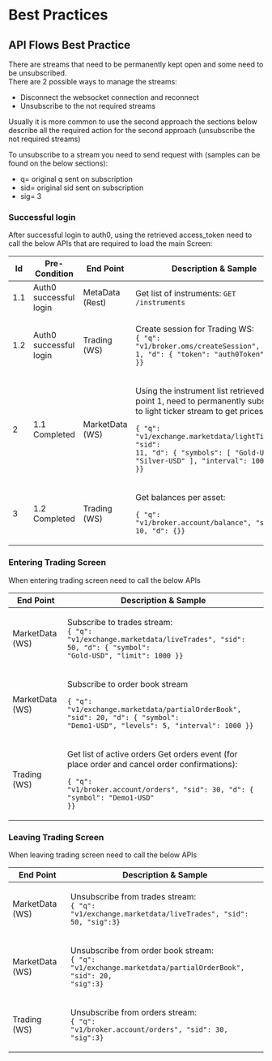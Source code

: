 # Best Practices

## API Flows Best Practice

There are streams that need to be permanently kept open and some need to be unsubscribed. \
There are 2 possible ways to manage the streams:&#x20;

* Disconnect the websocket connection and reconnect&#x20;
* Unsubscribe to the not required streams&#x20;

Usually it is more common to use the second approach the sections below describe all the required action for the second approach (unsubscribe the not required streams)&#x20;

To unsubscribe to a stream you need to send request with (samples can be found on the below sections):&#x20;

* q= original q sent on subscription
* sid= original sid sent on subscription
* sig= 3

### Successful login&#x20;

After successful login to auth0, using the retrieved access\_token need to call the below APIs that are required to load the main Screen:

| Id  | Pre-Condition          | End Point       | Description & Sample                                                                                                                                                                                                                                                                              |
| --- | ---------------------- | --------------- | ------------------------------------------------------------------------------------------------------------------------------------------------------------------------------------------------------------------------------------------------------------------------------------------------- |
| 1.1 | Auth0 successful login | MetaData (Rest) | Get list of instruments: `GET  /instruments`                                                                                                                                                                                                                                                      |
| 1.2 | Auth0 successful login | Trading (WS)    | <p>Create session for Trading WS:<br><code>{  "q": "v1/broker.oms/createSession",  "sid": 1,  "d": {    "token": "auth0Token"  }}</code></p>                                                                                                                                                      |
| 2   | 1.1 Completed          | MarketData (WS) | <p>Using the instrument list retrieved in point 1, need to permanently subscribe to light ticker stream to get prices:</p><p><code>{  "q": "v1/exchange.marketdata/lightTickers",  "sid": 11,  "d": {    "symbols": [      "Gold-USD",      "Silver-USD"    ],    "interval": 1000  }}</code></p> |
| 3   | 1.2 Completed          | Trading (WS)    | <p>Get balances per asset:</p><p><code>{  "q": "v1/broker.account/balance",  "sid": 10,  "d": {}}</code></p>                                                                                                                                                                                      |

### Entering Trading Screen&#x20;

When entering trading screen need to call the below APIs



| End Point       | Description & Sample                                                                                                                                                                                        |
| --------------- | ----------------------------------------------------------------------------------------------------------------------------------------------------------------------------------------------------------- |
| MarketData (WS) | <p>Subscribe to trades stream: <br><code>{  "q": "v1/exchange.marketdata/liveTrades",  "sid": 50,  "d": {    "symbol": "Gold-USD",    "limit": 1000  }}</code></p>                                          |
| MarketData (WS) | <p>Subscribe to order book stream </p><p><code>{  "q": "v1/exchange.marketdata/partialOrderBook",  "sid": 20,  "d": {    "symbol": "Demo1-USD",    "levels": 5,    "interval": 1000  }}</code></p>          |
| Trading (WS)    | <p>Get list of active orders Get orders event (for place order and cancel order confirmations):</p><p><code>{  "q": "v1/broker.account/orders",  "sid": 30,  "d": {    "symbol": "Demo1-USD"  }}</code></p> |

### Leaving Trading Screen

When leaving trading screen need to call the below APIs



| End Point       | Description & Sample                                                                                                              |
| --------------- | --------------------------------------------------------------------------------------------------------------------------------- |
| MarketData (WS) | <p>Unsubscribe from trades stream:<br> <code>{  "q": "v1/exchange.marketdata/liveTrades",  "sid": 50,  "sig":3}</code></p>        |
| MarketData (WS) | <p>Unsubscribe from order book stream:<br> <code>{ "q": "v1/exchange.marketdata/partialOrderBook", "sid": 20, "sig":3}</code></p> |
| Trading (WS)    | <p>Unsubscribe from orders stream:<br> <code>{  "q": "v1/broker.account/orders",  "sid": 30,   "sig":3}</code></p>                |

